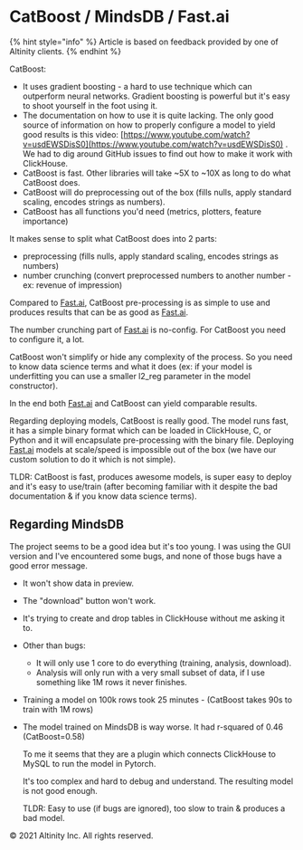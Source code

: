 # CatBoost / MindsDB /  Fast.ai

{% hint style="info" %}
Article is based on feedback provided by one of Altinity clients.
{% endhint %}

CatBoost:

* It uses gradient boosting - a hard to use technique which can outperform neural networks. Gradient boosting is powerful but it's easy to shoot yourself in the foot using it.
* The documentation on how to use it is quite lacking. The only good source of information on how to properly configure a model to yield good results is this video: [https://www.youtube.com/watch?v=usdEWSDisS0](https://www.youtube.com/watch?v=usdEWSDisS0) . We had to dig around GitHub issues to find out how to make it work with ClickHouse.
* CatBoost is fast. Other libraries will take ~5X to ~10X as long to do what CatBoost does.
* CatBoost will do preprocessing out of the box \(fills nulls, apply standard scaling, encodes strings as numbers\).  
* CatBoost has all functions you'd need \(metrics, plotters, feature importance\)

It makes sense to split what CatBoost does into 2 parts:

* preprocessing \(fills nulls, apply standard scaling, encodes strings as numbers\)  
* number crunching \(convert preprocessed numbers to another number - ex: revenue of impression\)

Compared to [Fast.ai](http://fast.ai/), CatBoost pre-processing is as simple to use and produces results that can be as good as [Fast.ai](http://fast.ai/).

The number crunching part of [Fast.ai](http://fast.ai/) is no-config. For CatBoost you need to configure it, a lot.

CatBoost won't simplify or hide any complexity of the process. So you need to know data science terms and what it does \(ex: if your model is underfitting you can use a smaller l2\_reg parameter in the model constructor\).

In the end both [Fast.ai](http://fast.ai/) and CatBoost can yield comparable results.

Regarding deploying models, CatBoost is really good. The model runs fast, it has a simple binary format which can be loaded in ClickHouse, C, or Python and it will encapsulate pre-processing with the binary file. Deploying [Fast.ai](http://fast.ai/) models at scale/speed is impossible out of the box \(we have our custom solution to do it which is not simple\).

TLDR: CatBoost is fast, produces awesome models, is super easy to deploy and it's easy to use/train \(after becoming familiar with it despite the bad documentation & if you know data science terms\).

## Regarding MindsDB

The project seems to be a good idea but it's too young. I was using the GUI version and I've encountered some bugs, and none of those bugs have a good error message.

* It won't show data in preview.
* The "download" button won't work.
* It's trying to create and drop tables in ClickHouse without me asking it to.
* Other than bugs:
  * It will only use 1 core to do everything \(training, analysis, download\).
  * Analysis will only run with a very small subset of data, if I use something like 1M rows it never finishes.
* Training a model on 100k rows took 25 minutes - \(CatBoost takes 90s to train with 1M rows\)
* The model trained on MindsDB is way worse. It had r-squared of 0.46 \(CatBoost=0.58\)

  To me it seems that they are a plugin which connects ClickHouse to MySQL to run the model in Pytorch.

  It's too complex and hard to debug and understand. The resulting model is not good enough.

  TLDR: Easy to use \(if bugs are ignored\), too slow to train & produces a bad model.

© 2021 Altinity Inc. All rights reserved.

